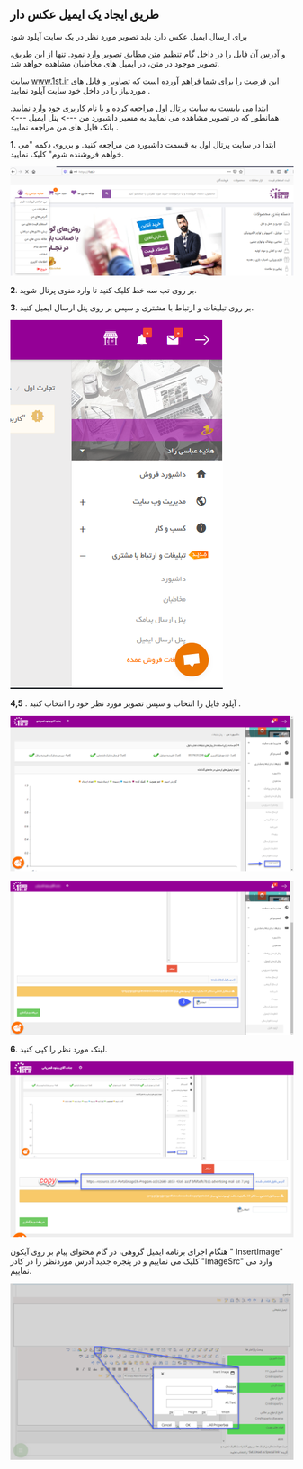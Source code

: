 ﻿## طریق ایجاد یک ایمیل عکس دار

برای ارسال ایمیل عکس دارد باید تصویر مورد نظر در یک سایت آپلود شود

و  آدرس آن فایل را در داخل گام تنظیم متن مطابق تصویر وارد نمود. تنها از این طریق، تصویر موجود در متن، در ایمیل های مخاطبان مشاهده خواهد شد.

سایت www.1st.ir  این فرصت را برای شما فراهم آورده است که تصاویر و فایل های موردنیاز را در داخل خود سایت آپلود نمایید .

ابتدا می بایست به سایت پرتال اول مراجعه کرده و با نام کاربری خود وارد نمایید. همانطور که در تصویر مشاهده می نمایید به مسیر داشبورد من ---> پنل ایمیل ---> بانک فایل های من مراجعه نمایید . 

**1**. ابتدا در سایت پرتال اول به قسمت داشبورد من مراجعه کنید. و برروی دکمه "می خواهم فروشنده شوم" کلیک نمایید. 

![](13.png)

**2**. بر روی تب سه خط کلیک کنید تا وارد منوی پرتال شوید.

**3**. بر روی تبلیغات و ارتباط با مشتری و سپس بر روی پنل ارسال ایمیل کنید.

![](14.png)

**4,5** . آپلود فایل را انتخاب و سپس تصویر مورد نظر خود را انتخاب کنبد .

![](advertising-mail-1st-7.png)

![](advertising-mailimage-1st-6.png)

**6**. لینک مورد نظر را کپی کنید.

![](advertising-mail-1st-8.png)

هنگام اجرای برنامه ایمیل گروهی، در گام محتوای پیام بر روی آیکون " InsertImage" کلیک می نماییم و در پنجره جدید آدرس موردنظر را در کادر "ImageSrc"  وارد می نماییم.

![](advertising-mailsending-1st-5.png)
